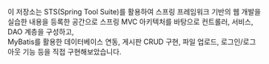 이 저장소는 STS(Spring Tool Suite)를 활용하여 스프링 프레임워크 기반의 웹 개발을 실습한 내용을 등록한 공간으로
스프링 MVC 아키텍처를 바탕으로 컨트롤러, 서비스, DAO 계층을 구성하고,  
MyBatis를 활용한 데이터베이스 연동, 게시판 CRUD 구현, 파일 업로드, 로그인/로그아웃 기능 등을 직접 구현해보았습니다.
